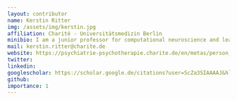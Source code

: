 ```yaml
---
layout: contributor
name: Kerstin Ritter	
img: /assets/img/kerstin.jpg
affiliation: Charité - Universitätsmedizin Berlin
minibio: I am a junior professor for computational neuroscience and lead a research group on machine learning in neuroimaging. My main research interests are XAI, fairness, and robustness of machine learning models in neurology and psychiatry.
mail: kerstin.ritter@charite.de
website: https://psychiatrie-psychotherapie.charite.de/en/metas/person_detail/person/address_detail/ritter-7/
twitter: 
linkedin: 
googlescholar: https://scholar.google.de/citations?user=5cZa3SIAAAAJ&hl=en&oi=ao
github:
importance: 1
---
```


